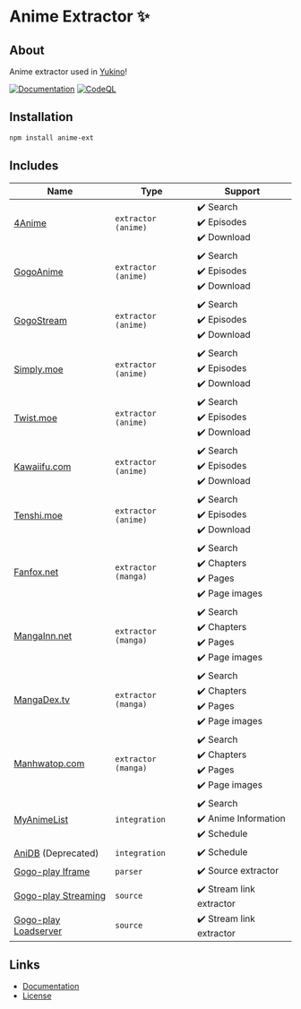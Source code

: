 # Anime Extractor ✨

## About

Anime extractor used in [Yukino](https://zyrouge.github.io/yukino-app)!

[![Documentation](https://github.com/zyrouge/anime-ext/actions/workflows/Documentation.yml/badge.svg)](https://github.com/zyrouge/anime-ext/actions/workflows/Documentation.yml) [![CodeQL](https://github.com/zyrouge/anime-ext/actions/workflows/codeql-analysis.yml/badge.svg)](https://github.com/zyrouge/anime-ext/actions/workflows/codeql-analysis.yml)

## Installation

```bash
npm install anime-ext
```

## Includes

| Name                                                                  | Type                | Support                                                 |
| --------------------------------------------------------------------- | ------------------- | ------------------------------------------------------- |
| [4Anime](./lib/extractors/anime/4anime.ts)                            | `extractor (anime)` | ✔️ Search <br>✔️ Episodes<br>✔️ Download                |
| [GogoAnime](./lib/extractors/anime/gogoanime.ts)                      | `extractor (anime)` | ✔️ Search <br>✔️ Episodes<br>✔️ Download                |
| [GogoStream](./lib/extractors/anime/gogostream.ts)                    | `extractor (anime)` | ✔️ Search <br>✔️ Episodes<br>✔️ Download                |
| [Simply.moe](./lib/extractors/anime/simplydotmoe.ts)                  | `extractor (anime)` | ✔️ Search <br>✔️ Episodes<br>✔️ Download                |
| [Twist.moe](./lib/extractors/anime/twistdotmoe.ts)                    | `extractor (anime)` | ✔️ Search <br>✔️ Episodes<br>✔️ Download                |
| [Kawaiifu.com](./lib/extractors/anime/kawaiifu.ts)                    | `extractor (anime)` | ✔️ Search <br>✔️ Episodes<br>✔️ Download                |
| [Tenshi.moe](./lib/extractors/anime/tenshidotmoe.ts)                  | `extractor (anime)` | ✔️ Search <br>✔️ Episodes<br>✔️ Download                |
| [Fanfox.net](./lib/extractors/manga/fanfox.ts)                        | `extractor (manga)` | ✔️ Search <br>✔️ Chapters<br>✔️ Pages<br>✔️ Page images |
| [MangaInn.net](./lib/extractors/manga/mangainn.ts)                    | `extractor (manga)` | ✔️ Search <br>✔️ Chapters<br>✔️ Pages<br>✔️ Page images |
| [MangaDex.tv](./lib/extractors/manga/mangadex.ts)                     | `extractor (manga)` | ✔️ Search <br>✔️ Chapters<br>✔️ Pages<br>✔️ Page images |
| [Manhwatop.com](./lib/extractors/manga/manhwatop.ts)                  | `extractor (manga)` | ✔️ Search <br>✔️ Chapters<br>✔️ Pages<br>✔️ Page images |
| [MyAnimeList](./lib/integrations/myanimelist)                         | `integration`       | ✔️ Search <br>✔️ Anime Information<br>✔️ Schedule       |
| [AniDB](./lib/integrations/anidb) (Deprecated)                        | `integration`       | ✔️ Schedule                                             |
| [Gogo-play Iframe](./lib/extractors/parsers/gogoplay-iframe.ts)       | `parser`            | ✔️ Source extractor                                     |
| [Gogo-play Streaming](./lib/extractors/sources/gogoplay-streaming.ts) | `source`            | ✔️ Stream link extractor                                |
| [Gogo-play Loadserver](./lib/extractors/sources/gogoplay-load.ts)     | `source`            | ✔️ Stream link extractor                                |

## Links

-   [Documentation](https://zyrouge.github.io/anime-ext/)
-   [License](./LICENSE)
